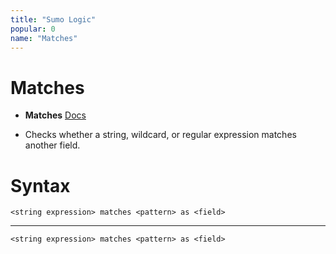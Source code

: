 ```yaml
---
title: "Sumo Logic"
popular: 0
name: "Matches"
---
```


# Matches

- **Matches** [Docs](https://help.sumologic.com/docs/search/search-query-language/search-operators/matches/)

- Checks whether a string, wildcard, or regular expression matches another field.

# Syntax

```
<string expression> matches <pattern> as <field>
```

---

```
<string expression> matches <pattern> as <field>
```
